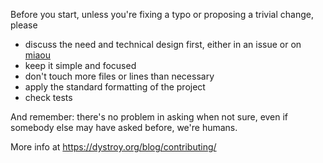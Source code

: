 
Before you start, unless you're fixing a typo or proposing a trivial change, please

- discuss the need and technical design first, either in an issue or on [miaou](https://miaou.dystroy.org/4847?dysk)
- keep it simple and focused
- don't touch more files or lines than necessary
- apply the standard formatting of the project
- check tests

And remember: there's no problem in asking when not sure, even if somebody else may have asked before, we're humans.

More info at https://dystroy.org/blog/contributing/
